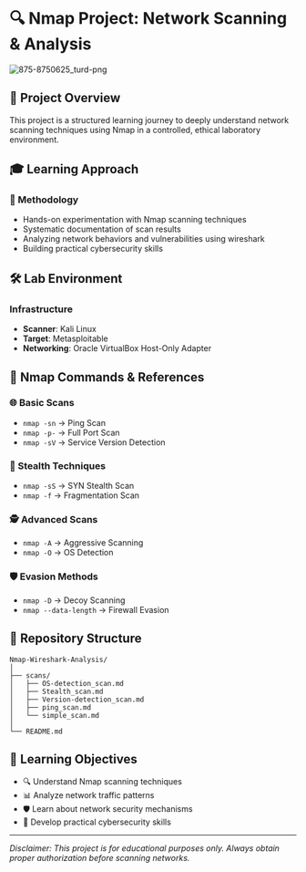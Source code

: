 # 🔍 Nmap Project: Network Scanning & Analysis

![875-8750625_turd-png](https://github.com/user-attachments/assets/818be8a3-b35a-4979-8f03-99a22d9b9adc)


## 📌 Project Overview

This project is a structured learning journey to deeply understand network scanning techniques using Nmap in a controlled, ethical laboratory environment.

## 🎓 Learning Approach

### 🔬 Methodology
- Hands-on experimentation with Nmap scanning techniques
- Systematic documentation of scan results
- Analyzing network behaviors and vulnerabilities using wireshark
- Building practical cybersecurity skills

## 🛠 Lab Environment

### Infrastructure
- **Scanner**: Kali Linux
- **Target**: Metasploitable
- **Networking**: Oracle VirtualBox Host-Only Adapter

## 🔎 Nmap Commands & References

### 🌐 Basic Scans
- `nmap -sn` → Ping Scan
- `nmap -p-` → Full Port Scan
- `nmap -sV` → Service Version Detection

### 🥷 Stealth Techniques
- `nmap -sS` → SYN Stealth Scan
- `nmap -f` → Fragmentation Scan

### 🕵️ Advanced Scans
- `nmap -A` → Aggressive Scanning
- `nmap -O` → OS Detection

### 🛡️ Evasion Methods
- `nmap -D` → Decoy Scanning
- `nmap --data-length` → Firewall Evasion

## 📂 Repository Structure

```
Nmap-Wireshark-Analysis/
│
├── scans/
│   ├── OS-detection_scan.md
│   ├── Stealth_scan.md
│   ├── Version-detection_scan.md
│   ├── ping_scan.md
│   └── simple_scan.md
│
└── README.md
```

## 🚀 Learning Objectives

- 🔍 Understand Nmap scanning techniques
- 📊 Analyze network traffic patterns
- 🛡️ Learn about network security mechanisms
- 🧠 Develop practical cybersecurity skills

---

*Disclaimer: This project is for educational purposes only. Always obtain proper authorization before scanning networks.*
